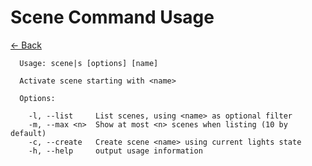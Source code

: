 # Scene Command Usage

[<- Back](../../README.md)

```text
  Usage: scene|s [options] [name]

  Activate scene starting with <name>

  Options:

    -l, --list     List scenes, using <name> as optional filter
    -m, --max <n>  Show at most <n> scenes when listing (10 by default)
    -c, --create   Create scene <name> using current lights state
    -h, --help     output usage information


```